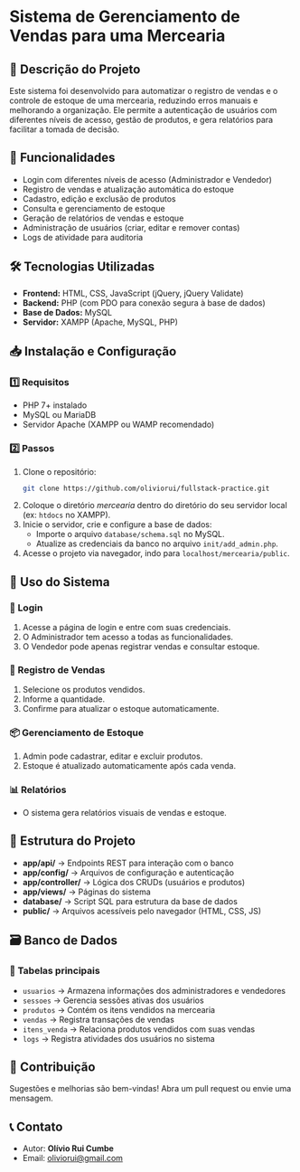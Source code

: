 # Sistema de Gerenciamento de Vendas para uma Mercearia

## 📌 Descrição do Projeto
Este sistema foi desenvolvido para automatizar o registro de vendas e o controle de estoque de uma mercearia, reduzindo erros manuais e melhorando a organização. Ele permite a autenticação de usuários com diferentes níveis de acesso, gestão de produtos, e gera relatórios para facilitar a tomada de decisão.

## 🚀 Funcionalidades
- Login com diferentes níveis de acesso (Administrador e Vendedor)
- Registro de vendas e atualização automática do estoque
- Cadastro, edição e exclusão de produtos
- Consulta e gerenciamento de estoque
- Geração de relatórios de vendas e estoque
- Administração de usuários (criar, editar e remover contas)
- Logs de atividade para auditoria

## 🛠 Tecnologias Utilizadas
- **Frontend:** HTML, CSS, JavaScript (jQuery, jQuery Validate)
- **Backend:** PHP (com PDO para conexão segura à base de dados)
- **Base de Dados:** MySQL
- **Servidor:** XAMPP (Apache, MySQL, PHP)

## 📥 Instalação e Configuração
### 1️⃣ Requisitos
- PHP 7+ instalado
- MySQL ou MariaDB
- Servidor Apache (XAMPP ou WAMP recomendado)

### 2️⃣ Passos
1. Clone o repositório:
   ```sh
   git clone https://github.com/oliviorui/fullstack-practice.git
   ```
2. Coloque o diretório *mercearia* dentro do diretório do seu servidor local (ex: `htdocs` no XAMPP).
3. Inicie o servidor, crie e configure a base de dados:
   - Importe o arquivo `database/schema.sql` no MySQL.
   - Atualize as credenciais da banco no arquivo `init/add_admin.php`.
4. Acesse o projeto via navegador, indo para `localhost/mercearia/public`.

## 📌 Uso do Sistema
### 🔑 Login
1. Acesse a página de login e entre com suas credenciais.
2. O Administrador tem acesso a todas as funcionalidades.
3. O Vendedor pode apenas registrar vendas e consultar estoque.

### 🛒 Registro de Vendas
1. Selecione os produtos vendidos.
2. Informe a quantidade.
3. Confirme para atualizar o estoque automaticamente.

### 📦 Gerenciamento de Estoque
1. Admin pode cadastrar, editar e excluir produtos.
2. Estoque é atualizado automaticamente após cada venda.

### 📊 Relatórios
- O sistema gera relatórios visuais de vendas e estoque.

## 📂 Estrutura do Projeto
- **app/api/** → Endpoints REST para interação com o banco
- **app/config/** → Arquivos de configuração e autenticação
- **app/controller/** → Lógica dos CRUDs (usuários e produtos)
- **app/views/** → Páginas do sistema
- **database/** → Script SQL para estrutura da base de dados
- **public/** → Arquivos acessíveis pelo navegador (HTML, CSS, JS)

## 🗃️ Banco de Dados
### 📌 Tabelas principais
- `usuarios` → Armazena informações dos administradores e vendedores
- `sessoes` → Gerencia sessões ativas dos usuários
- `produtos` → Contém os itens vendidos na mercearia
- `vendas` → Registra transações de vendas
- `itens_venda` → Relaciona produtos vendidos com suas vendas
- `logs` → Registra atividades dos usuários no sistema

## 🤝 Contribuição
Sugestões e melhorias são bem-vindas! Abra um pull request ou envie uma mensagem.

## 📞 Contato
- Autor: **Olívio Rui Cumbe**
- Email: [oliviorui@gmail.com](mailto:oliviorui@gmail.com)